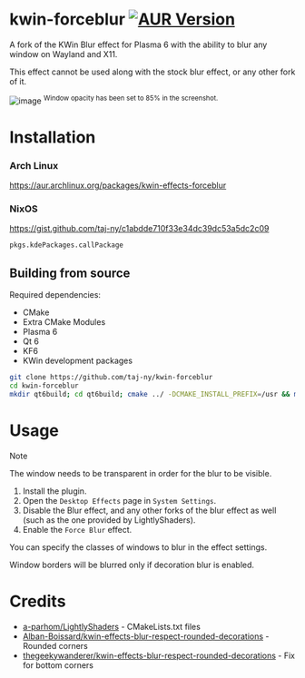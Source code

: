 # kwin-forceblur [![AUR Version](https://img.shields.io/aur/version/kwin-effects-forceblur)](https://aur.archlinux.org/packages/kwin-effects-forceblur)
A fork of the KWin Blur effect for Plasma 6 with the ability to blur any window on Wayland and X11.

This effect cannot be used along with the stock blur effect, or any other fork of it.

![image](https://github.com/taj-ny/kwin-forceblur/assets/79316397/5f466c9c-584f-4db3-9a15-57e590a591e0)
<sup>Window opacity has been set to 85% in the screenshot.</sup>

# Installation
### Arch Linux
https://aur.archlinux.org/packages/kwin-effects-forceblur

### NixOS
https://gist.github.com/taj-ny/c1abdde710f33e34dc39dc53a5dc2c09

``pkgs.kdePackages.callPackage``

## Building from source
Required dependencies:
- CMake
- Extra CMake Modules
- Plasma 6
- Qt 6
- KF6
- KWin development packages

```sh
git clone https://github.com/taj-ny/kwin-forceblur
cd kwin-forceblur
mkdir qt6build; cd qt6build; cmake ../ -DCMAKE_INSTALL_PREFIX=/usr && make && sudo make install
```

# Usage
> [!NOTE]  
> The window needs to be transparent in order for the blur to be visible.

1. Install the plugin.
2. Open the ``Desktop Effects`` page in ``System Settings``.
3. Disable the Blur effect, and any other forks of the blur effect as well (such as the one provided by LightlyShaders).
4. Enable the ``Force Blur`` effect.

You can specify the classes of windows to blur in the effect settings.

Window borders will be blurred only if decoration blur is enabled.

# Credits
- [a-parhom/LightlyShaders](https://github.com/a-parhom/LightlyShaders) - CMakeLists.txt files
- [Alban-Boissard/kwin-effects-blur-respect-rounded-decorations](https://github.com/Alban-Boissard/kwin-effects-blur-respect-rounded-decorations) - Rounded corners
- [thegeekywanderer/kwin-effects-blur-respect-rounded-decorations](https://github.com/thegeekywanderer/kwin-effects-blur-respect-rounded-decorations) - Fix for bottom corners
